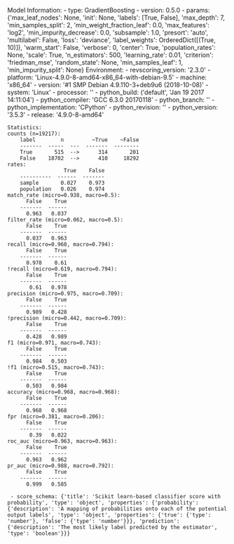 Model Information:
	 - type: GradientBoosting
	 - version: 0.5.0
	 - params: {'max_leaf_nodes': None, 'init': None, 'labels': [True, False], 'max_depth': 7, 'min_samples_split': 2, 'min_weight_fraction_leaf': 0.0, 'max_features': 'log2', 'min_impurity_decrease': 0.0, 'subsample': 1.0, 'presort': 'auto', 'multilabel': False, 'loss': 'deviance', 'label_weights': OrderedDict([(True, 10)]), 'warm_start': False, 'verbose': 0, 'center': True, 'population_rates': None, 'scale': True, 'n_estimators': 500, 'learning_rate': 0.01, 'criterion': 'friedman_mse', 'random_state': None, 'min_samples_leaf': 1, 'min_impurity_split': None}
	Environment:
	 - revscoring_version: '2.3.0'
	 - platform: 'Linux-4.9.0-8-amd64-x86_64-with-debian-9.5'
	 - machine: 'x86_64'
	 - version: '#1 SMP Debian 4.9.110-3+deb9u6 (2018-10-08)'
	 - system: 'Linux'
	 - processor: ''
	 - python_build: ('default', 'Jan 19 2017 14:11:04')
	 - python_compiler: 'GCC 6.3.0 20170118'
	 - python_branch: ''
	 - python_implementation: 'CPython'
	 - python_revision: ''
	 - python_version: '3.5.3'
	 - release: '4.9.0-8-amd64'
	
	Statistics:
	counts (n=19217):
		label        n         ~True    ~False
		-------  -----  ---  -------  --------
		True       515  -->      314       201
		False    18702  -->      410     18292
	rates:
		              True    False
		----------  ------  -------
		sample       0.027    0.973
		population   0.026    0.974
	match_rate (micro=0.938, macro=0.5):
		  False    True
		-------  ------
		  0.963   0.037
	filter_rate (micro=0.062, macro=0.5):
		  False    True
		-------  ------
		  0.037   0.963
	recall (micro=0.968, macro=0.794):
		  False    True
		-------  ------
		  0.978    0.61
	!recall (micro=0.619, macro=0.794):
		  False    True
		-------  ------
		   0.61   0.978
	precision (micro=0.975, macro=0.709):
		  False    True
		-------  ------
		  0.989   0.428
	!precision (micro=0.442, macro=0.709):
		  False    True
		-------  ------
		  0.428   0.989
	f1 (micro=0.971, macro=0.743):
		  False    True
		-------  ------
		  0.984   0.503
	!f1 (micro=0.515, macro=0.743):
		  False    True
		-------  ------
		  0.503   0.984
	accuracy (micro=0.968, macro=0.968):
		  False    True
		-------  ------
		  0.968   0.968
	fpr (micro=0.381, macro=0.206):
		  False    True
		-------  ------
		   0.39   0.022
	roc_auc (micro=0.963, macro=0.963):
		  False    True
		-------  ------
		  0.963   0.962
	pr_auc (micro=0.988, macro=0.792):
		  False    True
		-------  ------
		  0.999   0.585
	
	 - score_schema: {'title': 'Scikit learn-based classifier score with probability', 'type': 'object', 'properties': {'probability': {'description': 'A mapping of probabilities onto each of the potential output labels', 'type': 'object', 'properties': {'true': {'type': 'number'}, 'false': {'type': 'number'}}}, 'prediction': {'description': 'The most likely label predicted by the estimator', 'type': 'boolean'}}}

